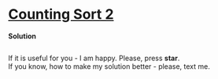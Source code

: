 # [Counting Sort 2](https://www.hackerrank.com/challenges/countingsort2/problem)

**Solution**
```python
```

If it is useful for you - I am happy. Please, press **star**.  
If you know, how to make my solution better - please, text me.

